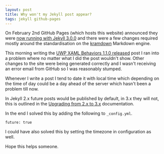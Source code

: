 ```yaml
---
layout: post
title: Why won't my Jekyll post appear?
tags: jekyll github-pages
---
```


On February 2nd GitHub Pages (which hosts this website) announced they were [now running with Jekyll 3.0.0][announce] and there were a few changes required mostly around the standardisation on the [kramdown][kd] Markdown engine.

This morning writing the [UWP XAML Behaviors 1.1.0 released][uwp] post I ran into a problem where no matter what I did the post wouldn't show. Other changes to the site were being generated correctly and I wasn't receiving an error email from GitHub so I was reasonably stumped.

Whenever I write a post I tend to date it with local time which depending on the time of day could be a day ahead of the server which hasn't been a problem till now.

In Jekyll 2.x future posts would be published by default, in 3.x they will not, this is outlined in the [Upgrading from 2.x to 3.x][doc] documentation.

In the end I solved this by adding the following to `_config.yml`.

```
future: true
```

I could have also solved this by setting the timezone in configuration as well.

Hope this helps someone.



[announce]: https://github.com/blog/2100-github-pages-now-faster-and-simpler-with-jekyll-3-0
[kd]: http://kramdown.gettalong.org/
[uwp]: http://compiledexperience.com/blog/posts/behaviors-1.1.0
[doc]: http://jekyllrb.com/docs/upgrading/2-to-3/#future-posts